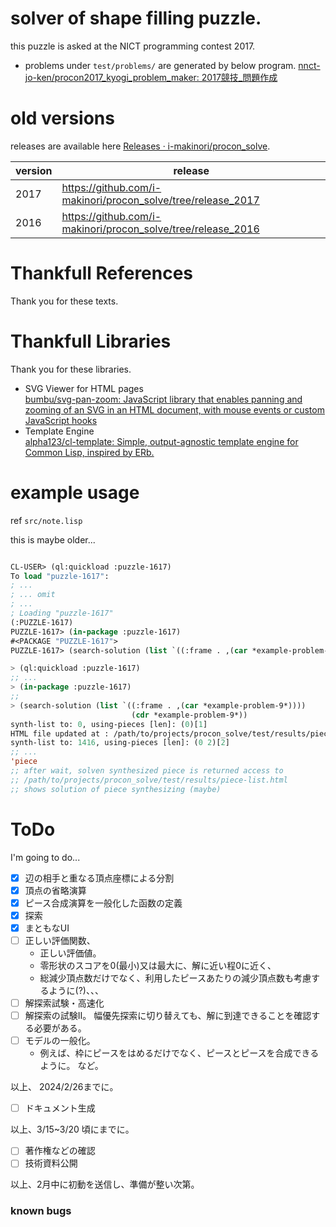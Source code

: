 
# solver of shape filling puzzle.

this puzzle is asked at the NICT programming contest 2017.



- problems under `test/problems/` are generated by below program.
  [nnct-jo-ken/procon2017_kyogi_problem_maker: 2017競技_問題作成](https://github.com/nnct-jo-ken/procon2017_kyogi_problem_maker/)


# old versions

releases are available here [Releases · i-makinori/procon_solve](https://github.com/i-makinori/procon_solve/releases/).

| version | release                                                      |
|---------|--------------------------------------------------------------|
| 2017    | https://github.com/i-makinori/procon_solve/tree/release_2017 |
| 2016    | https://github.com/i-makinori/procon_solve/tree/release_2016 |


# Thankfull References

Thank you for these texts.

# Thankfull Libraries

Thank you for these libraries.

- SVG Viewer for HTML pages  
  [bumbu/svg-pan-zoom: JavaScript library that enables panning and zooming of an SVG in an HTML document, with mouse events or custom JavaScript hooks](https://github.com/bumbu/svg-pan-zoom)
- Template Engine  
  [alpha123/cl-template: Simple, output-agnostic template engine for Common Lisp, inspired by ERb.](https://github.com/alpha123/cl-template/)



# example usage

ref `src/note.lisp`

this is maybe older...

```lisp

CL-USER> (ql:quickload :puzzle-1617)
To load "puzzle-1617":
; ...
; ... omit
; ...
; Loading "puzzle-1617"
(:PUZZLE-1617)
PUZZLE-1617> (in-package :puzzle-1617)
#<PACKAGE "PUZZLE-1617">
PUZZLE-1617> (search-solution (list `((:frame . ,(car *example-problem-9*))))

> (ql:quickload :puzzle-1617)
;; ...
> (in-package :puzzle-1617)
;;
> (search-solution (list `((:frame . ,(car *example-problem-9*))))
                           (cdr *example-problem-9*))
synth-list to: 0, using-pieces [len]: (0)[1]
HTML file updated at : /path/to/projects/procon_solve/test/results/piece-list.html 
synth-list to: 1416, using-pieces [len]: (0 2)[2]
;; ...
'piece
;; after wait, solven synthesized piece is returned access to 
;; /path/to/projects/procon_solve/test/results/piece-list.html
;; shows solution of piece synthesizing (maybe)
```


# ToDo

I'm going to do...

- [X] 辺の相手と重なる頂点座標による分割
- [X] 頂点の省略演算
- [X] ピース合成演算を一般化した函数の定義
- [X] 探索
- [X] まともなUI
- [ ] 正しい評価関数、
  - 正しい評価値。 
  - 零形状のスコアを0(最小)又は最大に、解に近い程0に近く、
  - 総減少頂点数だけでなく、利用したピースあたりの減少頂点数も考慮するように(?)、、、
- [ ] 解探索試験・高速化
- [ ] 解探索の試験II。 幅優先探索に切り替えても、解に到達できることを確認する必要がある。
- [ ] モデルの一般化。
  - 例えば、枠にピースをはめるだけでなく、ピースとピースを合成できるように。 など。

以上、 2024/2/26までに。

- [ ] ドキュメント生成

以上、3/15~3/20 頃にまでに。

- [ ] 著作権などの確認
- [ ] 技術資料公開

以上、2月中に初動を送信し、準備が整い次第。


### known bugs

